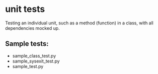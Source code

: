 # unit tests
Testing an individual unit, such as a method (function) in a class, with all dependencies mocked up.

## Sample tests:
- sample_class_test.py
- sample_sysexit_test.py
- sample_test.py
